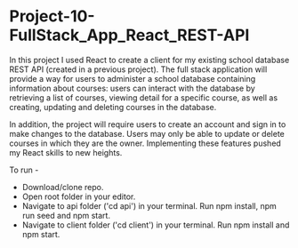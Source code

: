 # Project-10-FullStack_App_React_REST-API
In this project I used React to create a client for my existing school database REST API (created in a previous project). The full stack application will provide a way for users to administer a school database containing information about courses: users can interact with the database by retrieving a list of courses, viewing detail for a specific course, as well as creating, updating and deleting courses in the database.

In addition, the project will require users to create an account and sign in to make changes to the database. Users may only be able to update or delete courses in which they are the owner. Implementing these features pushed my React skills to new heights.


To run - 

- Download/clone repo. 
- Open root folder in your editor. 
- Navigate to api folder ('cd api') in your terminal.  Run npm install, npm run seed and npm start.
- Navigate to client folder ('cd client') in your terminal. Run npm install and npm start.
